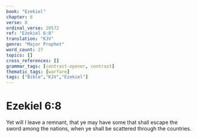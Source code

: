```yaml
---
book: "Ezekiel"
chapter: 6
verse: 8
ordinal_verse: 20572
ref: "Ezekiel 6:8"
translation: "KJV"
genre: "Major Prophet"
word_count: 27
topics: []
cross_references: []
grammar_tags: [contrast-opener, contrast]
thematic_tags: [warfare]
tags: ["Bible","KJV","Ezekiel"]
---
```


# Ezekiel 6:8

Yet will I leave a remnant, that ye may have some that shall escape the sword among the nations, when ye shall be scattered through the countries.
